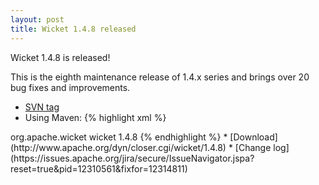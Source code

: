 ```yaml
---
layout: post
title: Wicket 1.4.8 released
---
```

Wicket 1.4.8 is released!

This is the eighth maintenance release of 1.4.x series and brings over
20 bug fixes and improvements.

* [SVN tag](https://svn.apache.org/repos/asf/wicket/releases/wicket-1.4.8)
* Using Maven:
{% highlight xml %}
<dependency>
    <groupId>org.apache.wicket</groupId>
    <artifactId>wicket</artifactId>
    <version>1.4.8</version>
</dependency>
{% endhighlight %}
* [Download](http://www.apache.org/dyn/closer.cgi/wicket/1.4.8)
* [Change log](https://issues.apache.org/jira/secure/IssueNavigator.jspa?reset=true&pid=12310561&fixfor=12314811)
